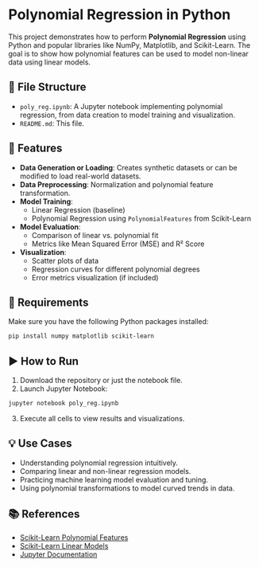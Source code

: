 
# Polynomial Regression in Python

This project demonstrates how to perform **Polynomial Regression** using Python and popular libraries like NumPy, Matplotlib, and Scikit-Learn. The goal is to show how polynomial features can be used to model non-linear data using linear models.

## 📁 File Structure

- `poly_reg.ipynb`: A Jupyter notebook implementing polynomial regression, from data creation to model training and visualization.
- `README.md`: This file.

## 📌 Features

- **Data Generation or Loading**: Creates synthetic datasets or can be modified to load real-world datasets.
- **Data Preprocessing**: Normalization and polynomial feature transformation.
- **Model Training**:
  - Linear Regression (baseline)
  - Polynomial Regression using `PolynomialFeatures` from Scikit-Learn
- **Model Evaluation**:
  - Comparison of linear vs. polynomial fit
  - Metrics like Mean Squared Error (MSE) and R² Score
- **Visualization**:
  - Scatter plots of data
  - Regression curves for different polynomial degrees
  - Error metrics visualization (if included)

## 🔧 Requirements

Make sure you have the following Python packages installed:

```bash
pip install numpy matplotlib scikit-learn
```

## ▶️ How to Run

1. Download the repository or just the notebook file.
2. Launch Jupyter Notebook:

```bash
jupyter notebook poly_reg.ipynb
```

3. Execute all cells to view results and visualizations.

## 💡 Use Cases

- Understanding polynomial regression intuitively.
- Comparing linear and non-linear regression models.
- Practicing machine learning model evaluation and tuning.
- Using polynomial transformations to model curved trends in data.

## 📚 References

- [Scikit-Learn Polynomial Features](https://scikit-learn.org/stable/modules/generated/sklearn.preprocessing.PolynomialFeatures.html)
- [Scikit-Learn Linear Models](https://scikit-learn.org/stable/modules/linear_model.html)
- [Jupyter Documentation](https://jupyter.org/)
